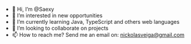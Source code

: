 - 👋 Hi, I’m @Saexy
- 👀 I’m interested in new opportunities
- 🌱 I’m currently learning Java, TypeScript and others web languages
- 💞️ I’m looking to collaborate on projects
- 📫 How to reach me? Send me an email on: nickolasveiga@gmail.com

<!---
Saexy/Saexy is a ✨ special ✨ repository because its `README.md` (this file) appears on your GitHub profile.
You can click the Preview link to take a look at your changes.
--->
